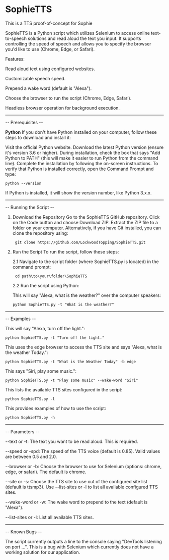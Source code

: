 # SophieTTS
This is a TTS proof-of-concept for Sophie

SophieTTS is a Python script which utilizes Selenium to access online text-to-speech solutions and read aloud the text you input. It supports controlling the speed of speech and allows you to specify the browser you'd like to use (Chrome, Edge, or Safari).

Features:

Read aloud text using configured websites.

Customizable speech speed.

Prepend a wake word (default is "Alexa").

Choose the browser to run the script (Chrome, Edge, Safari).

Headless browser operation for background execution.


---------------------
--  Prerequisites  --

**Python**
If you don't have Python installed on your computer, follow these steps to download and install it:

Visit the official Python website.
Download the latest Python version (ensure it's version 3.6 or higher).
During installation, check the box that says "Add Python to PATH" (this will make it easier to run Python from the command line).
Complete the installation by following the on-screen instructions.
To verify that Python is installed correctly, open the Command Prompt and type:

    python --version
    
If Python is installed, it will show the version number, like Python 3.x.x.


--------------------------
--  Running the Script  --

1. Download the Repository
Go to the SophieTTS GitHub repository.
Click on the Code button and choose Download ZIP.
Extract the ZIP file to a folder on your computer.
Alternatively, if you have Git installed, you can clone the repository using:

        git clone https://github.com/LockwoodTopping/SophieTTS.git


2. Run the Script
To run the script, follow these steps:

    2.1 Navigate to the script folder (where SophieTTS.py is located) in the command prompt:
   
        cd path\to\your\folder\SophieTTS

    2.2 Run the script using Python:
   
      This will say "Alexa, what is the weather?" over the computer speakers:
   
       python SophieTTS.py -t "What is the weather?"


----------------
--  Examples  --

  This will say "Alexa, turn off the light.":
  
    python SophieTTS.py -t "Turn off the light."



  This uses the edge browser to access the TTS site and says "Alexa, what is the weather Today.":
  
    python SophieTTS.py -t "What is the Weather Today" -b edge



  This says "Siri, play some music.":
  
    python SophieTTS.py -t "Play some music" --wake-word "Siri"



  This lists the available TTS sites configured in the script:
  
    python SophieTTS.py -l



  This provides examples of how to use the script:
  
    python SophieTTS.py -h  

------------------
--  Parameters  --

--text or -t: The text you want to be read aloud. This is required.

--speed or -spd: The speed of the TTS voice (default is 0.85). Valid values are between 0.5 and 2.0.

--browser or -b: Choose the browser to use for Selenium (options: chrome, edge, or safari). The default is chrome.

--site or -s: Choose the TTS site to use out of the configured site list (default is ttsmp3). Use --list-sites or -l to list all available configured TTS sites.

--wake-word or -w: The wake word to prepend to the text (default is "Alexa").

--list-sites or -l: List all available TTS sites.  


------------------
--  Known Bugs  --

The script currently outputs a line to the console saying "DevTools listening on port ...". This is a bug with Selenium which currently does not have a working solution for our application.
